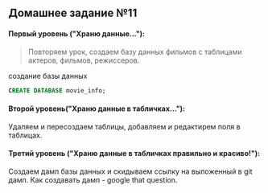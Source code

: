 
## Домашнее задание №11

#### Первый уровень ("Храню данные..."):
>Повторяем урок, создаем базу данных фильмов с таблицами актеров, фильмов, режиссеров.

создание базы данных

```sql
CREATE DATABASE movie_info;
```




#### Второй уровень("Храню данные в табличках..."):
Удаляем и пересоздаем таблицы, добавляем и редактирем поля в таблицах.

#### Третий уровень ("Храню данные в табличках правильно и красиво!"):
Создаем дамп базы данных и скидываем ссылку на выложенный в git дамп. Как создавать дамп - google that question.
